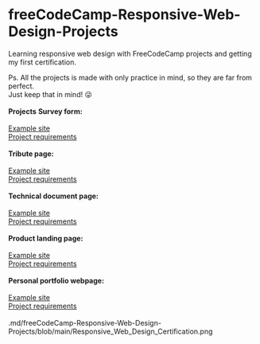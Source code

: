 <h1>freeCodeCamp-Responsive-Web-Design-Projects</h1>

Learning responsive web design with FreeCodeCamp projects and getting my first certification.<br>

Ps. All the projects is made with only practice in mind, so they are far from perfect.<br>
Just keep that in mind! :stuck_out_tongue_winking_eye:
<br>
<br>
<b>Projects</b>
<b>Survey form:</b>
<br><br>
[Example site](https://survey-form.freecodecamp.rocks/) <br>
[Project requirements](https://www.freecodecamp.org/learn/2022/responsive-web-design/build-a-survey-form-project/build-a-survey-form)
<br><br>
<b>Tribute page:</b>
<br><br>
[Example site](https://tribute-page.freecodecamp.rocks/) <br>
[Project requirements](https://www.freecodecamp.org/learn/2022/responsive-web-design/build-a-tribute-page-project/build-a-tribute-page)
<br><br>
<b>Technical document page:</b>
<br><br>
[Example site](https://technical-documentation-page.freecodecamp.rocks/) <br>
[Project requirements](https://www.freecodecamp.org/learn/2022/responsive-web-design/build-a-technical-documentation-page-project/build-a-technical-documentation-page)
<br><br>
<b>Product landing page:</b><br><br>
[Example site](https://product-landing-page.freecodecamp.rocks/) <br>
[Project requirements](https://www.freecodecamp.org/learn/2022/responsive-web-design/build-a-product-landing-page-project/build-a-product-landing-page)
<br><br>
<b>Personal portfolio webpage:</b>
<br><br>
[Example site](https://personal-portfolio.freecodecamp.rocks/) <br>
[Project requirements](https://www.freecodecamp.org/learn/2022/responsive-web-design/build-a-personal-portfolio-webpage-project/build-a-personal-portfolio-webpage)
<br><br>
.md/freeCodeCamp-Responsive-Web-Design-Projects/blob/main/Responsive_Web_Design_Certification.png
